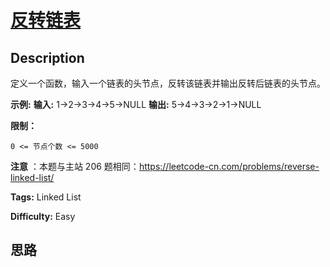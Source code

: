 # [反转链表][title]

## Description

定义一个函数，输入一个链表的头节点，反转该链表并输出反转后链表的头节点。



**示例:**
            **输入:** 1->2->3->4->5->NULL    **输出:** 5->4->3->2->1->NULL



**限制：**

`0 <= 节点个数 <= 5000`



**注意** ：本题与主站 206 题相同：<https://leetcode-cn.com/problems/reverse-linked-list/>


**Tags:** Linked List

**Difficulty:** Easy

## 思路

[title]: https://leetcode-cn.com/problems/fan-zhuan-lian-biao-lcof

